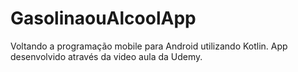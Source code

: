 # GasolinaouAlcoolApp

Voltando a programação mobile para Android utilizando Kotlin.
App desenvolvido através da video aula da Udemy.
